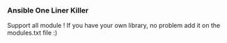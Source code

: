 ### Ansible One Liner Killer ###
Support all module !
If you have your own library, no problem add it on the modules.txt file :)

